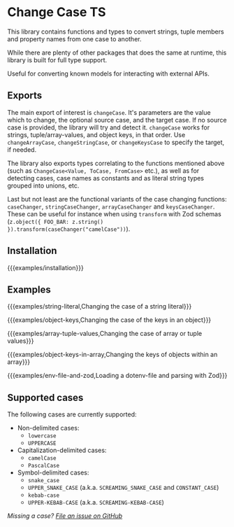 # Change Case TS

This library contains functions and types to convert strings, tuple members and property names from one case to another.

While there are plenty of other packages that does the same at runtime, this library is built for full type support.

Useful for converting known models for interacting with external APIs.

## Exports

The main export of interest is `changeCase`. It's parameters are the value which to change, the optional source case, and the target case. If no source case is provided, the library will try and detect it. `changeCase` works for strings, tuple/array-values, and object keys, in that order. Use `changeArrayCase`, `changeStringCase`, or `changeKeysCase` to specify the target, if needed.

The library also exports types correlating to the functions mentioned above (such as `ChangeCase<Value, ToCase, FromCase>` etc.), as well as for detecting cases, case names as constants and as literal string types grouped into unions, etc.

Last but not least are the functional variants of the case changing functions: `caseChanger`, `stringCaseChanger`, `arrayCaseChanger` and `keysCaseChanger`. These can be useful for instance when using `transform` with Zod schemas (`z.object({ FOO_BAR: z.string() }).transform(caseChanger("camelCase"))`).

## Installation

{{{examples/installation}}}

## Examples

{{{examples/string-literal,Changing the case of a string literal}}}

{{{examples/object-keys,Changing the case of the keys in an object}}}

{{{examples/array-tuple-values,Changing the case of array or tuple values}}}

{{{examples/object-keys-in-array,Changing the keys of objects within an array}}}

{{{examples/env-file-and-zod,Loading a dotenv-file and parsing with Zod}}}

## Supported cases

The following cases are currently supported:

- Non-delimited cases:
  - `lowercase`
  - `UPPERCASE`
- Capitalization-delimited cases:
  - `camelCase`
  - `PascalCase`
- Symbol-delimited cases:
  - `snake_case`
  - `UPPER_SNAKE_CASE` (a.k.a. `SCREAMING_SNAKE_CASE` and `CONSTANT_CASE`)
  - `kebab-case`
  - `UPPER-KEBAB-CASE` (a.k.a. `SCREAMING-KEBAB-CASE`)

_Missing a case? [File an issue on GitHub](http://www.github.com/StefanTerdell/change-case-ts)_
